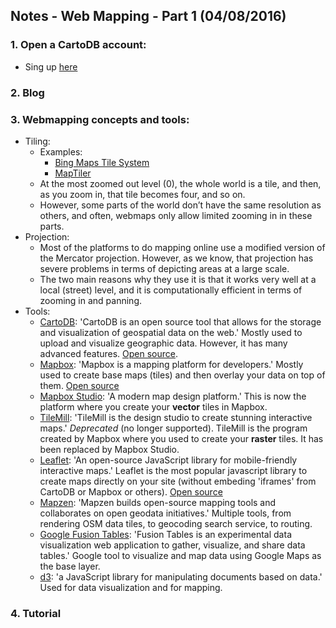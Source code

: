 ## Notes - Web Mapping - Part 1 (04/08/2016)

### 1. Open a CartoDB account:
* Sing up [here](https://columbialibraries.cartodb.com/signup)

### 2. Blog

### 3. Webmapping concepts and tools:
* Tiling:
  * Examples:
	* [Bing Maps Tile System](https://msdn.microsoft.com/en-us/library/bb259689.aspx)
	* [MapTiler](http://www.maptiler.org/google-maps-coordinates-tile-bounds-projection/)
  * At the most zoomed out level (0), the whole world is a tile, and then, as you zoom in, that tile becomes four, and so on.
  * However, some parts of the world don’t have the same resolution as others, and often, webmaps only allow limited zooming in in these parts.
* Projection:
  * Most of the platforms to do mapping online use a modified version of the Mercator projection. However, as we know, that projection has severe problems in terms of depicting areas at a large scale.
  * The two main reasons why they use it is that it works very well at a local (street) level, and it is computationally efficient in terms of zooming in and panning.
* Tools:
  * [CartoDB](https://cartodb.com/gallery/): 'CartoDB is an open source tool that allows for the storage and visualization of geospatial data on the web.' Mostly used to upload and visualize geographic data. However, it has many advanced features. [Open source](https://github.com/CartoDB/cartodb).
  * [Mapbox](https://www.mapbox.com/gallery/): 'Mapbox is a mapping platform for developers.' Mostly used to create base maps (tiles) and then overlay your data on top of them. [Open source](https://github.com/mapbox)
  * [Mapbox Studio](https://www.mapbox.com/mapbox-studio/): 'A modern map design platform.' This is now the platform where you create your **vector** tiles in Mapbox.
  * [TileMill](https://www.mapbox.com/tilemill/): 'TileMill is the design studio to create stunning interactive maps.' *Deprecated* (no longer supported). TileMill is the program created by Mapbox where you used to create your **raster** tiles. It has been replaced by Mapbox Studio.
  * [Leaflet](http://leafletjs.com/): 'An open-source JavaScript library for mobile-friendly interactive maps.' Leaflet is the most popular javascript library to create maps directly on your site (without embeding 'iframes' from CartoDB or Mapbox or others). [Open source](https://github.com/Leaflet/Leaflet)
  * [Mapzen](https://mapzen.com/): 'Mapzen builds open-source mapping tools and collaborates on open geodata initiatives.' Multiple tools, from rendering OSM data tiles, to geocoding search service, to routing.
  * [Google Fusion Tables](https://sites.google.com/site/fusiontablestalks/stories): 'Fusion Tables is an experimental data visualization web application to gather, visualize, and share data tables.' Google tool to visualize and map data using Google Maps as the base layer.
  * [d3](https://d3js.org/): 'a JavaScript library for manipulating documents based on data.' Used for data visualization and for mapping.

### 4. Tutorial